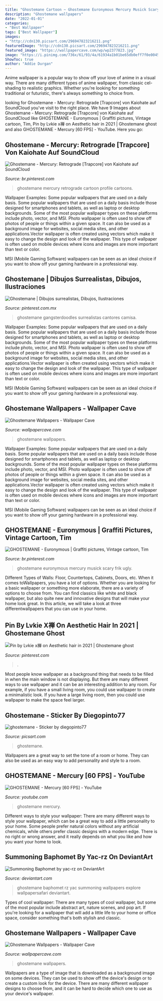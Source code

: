 ```yaml
---
title: "Ghostemane Cartoon ~ Ghostemane Euronymous Mercury Musick Scary Frik Ugly"
description: "Ghostemane wallpapers"
date: "2022-01-01"
categories:
- "Best Wallpaper"
tags: ["Best Wallpaper"]
images:
- "http://cdn130.picsart.com/296947823216211.png"
featuredImage: "http://cdn130.picsart.com/296947823216211.png"
featured_image: "https://wallpapercave.com/wp/wp2377823.jpg"
image: "https://i.pinimg.com/736x/61/93/4a/61934a1b01be65db0eff7f0e0045e742.jpg"
ShowToc: true
author: "Addie Durgan"
---
```



Anime wallpaper is a popular way to show off your love of anime in a visual way. There are many different types of anime wallpaper, from classic cel-shading to realistic graphics. Whether you're looking for something traditional or futuristic, there's always something to choice from.

	

		
looking for Ghostemane - Mercury: Retrograde [Trapcore] von Kaiohate auf SoundCloud you've visit to the right place. We have 9 Images about Ghostemane - Mercury: Retrograde [Trapcore] von Kaiohate auf SoundCloud like GHOSTEMANE - Euronymous | Graffiti pictures, Vintage cartoon, Tim, Pin by Lvkie x禅 on Aesthetic hair in 2021 | Ghostemane ghost and also GHOSTEMANE - Mercury [60 FPS] - YouTube. Here you go:
		
    
## Ghostemane - Mercury: Retrograde [Trapcore] Von Kaiohate Auf SoundCloud

<img loading=lazy src="https://i.pinimg.com/736x/61/93/4a/61934a1b01be65db0eff7f0e0045e742.jpg" onerror="this.onerror=null;this.src='https://tse3.mm.bing.net/th?id=OIP.SYTE5CD8B6-kek9Zyxy9XgHaHa&amp;pid=15.1';" alt="Ghostemane - Mercury: Retrograde [Trapcore] von Kaiohate auf SoundCloud">

_Source: br.pinterest.com_

>ghostemane mercury retrograde cartoon profile cartoons. 

	

Wallpaper Examples: Some popular wallpapers that are used on a daily basis.
Some popular wallpapers that are used on a daily basis include those designed for smartphones and tablets, as well as laptop or desktop backgrounds. Some of the most popular wallpaper types on these platforms include photo, vector, and MSI. 
Photo wallpaper is often used to show off photos of people or things within a given space. It can also be used as a background image for websites, social media sites, and other applications.Vector wallpaper is often created using vectors which make it easy to change the design and look of the wallpaper. This type of wallpaper is often used on mobile devices where icons and images are more important than text or color. 

MSI (Mobile Gaming Software) wallpapers can be seen as an ideal choice if you want to show off your gaming hardware in a professional way.

    
## Ghostemane | Dibujos Surrealistas, Dibujos, Ilustraciones

<img loading=lazy src="https://i.pinimg.com/originals/37/d5/90/37d5900d4d5dc3b258f2eae2837f77e8.jpg" onerror="this.onerror=null;this.src='https://tse1.mm.bing.net/th?id=OIP.2X_YSAOh_GV7rZWi3xnLiAHaHY&amp;pid=15.1';" alt="Ghostemane | Dibujos surrealistas, Dibujos, Ilustraciones">

_Source: pinterest.com.mx_

>ghostemane gangsterdoodles surrealistas cantores camisa. 

	

Wallpaper Examples: Some popular wallpapers that are used on a daily basis.
Some popular wallpapers that are used on a daily basis include those designed for smartphones and tablets, as well as laptop or desktop backgrounds. Some of the most popular wallpaper types on these platforms include photo, vector, and MSI. 
Photo wallpaper is often used to show off photos of people or things within a given space. It can also be used as a background image for websites, social media sites, and other applications.Vector wallpaper is often created using vectors which make it easy to change the design and look of the wallpaper. This type of wallpaper is often used on mobile devices where icons and images are more important than text or color. 

MSI (Mobile Gaming Software) wallpapers can be seen as an ideal choice if you want to show off your gaming hardware in a professional way.

    
## Ghostemane Wallpapers - Wallpaper Cave

<img loading=lazy src="https://wallpapercave.com/wp/wp2377823.jpg" onerror="this.onerror=null;this.src='https://tse3.mm.bing.net/th?id=OIP.yK8KUbBLYP45vhxsmyzoWQHaEK&amp;pid=15.1';" alt="Ghostemane Wallpapers - Wallpaper Cave">

_Source: wallpapercave.com_

>ghostemane wallpapers. 

	

Wallpaper Examples: Some popular wallpapers that are used on a daily basis.
Some popular wallpapers that are used on a daily basis include those designed for smartphones and tablets, as well as laptop or desktop backgrounds. Some of the most popular wallpaper types on these platforms include photo, vector, and MSI. 
Photo wallpaper is often used to show off photos of people or things within a given space. It can also be used as a background image for websites, social media sites, and other applications.Vector wallpaper is often created using vectors which make it easy to change the design and look of the wallpaper. This type of wallpaper is often used on mobile devices where icons and images are more important than text or color. 

MSI (Mobile Gaming Software) wallpapers can be seen as an ideal choice if you want to show off your gaming hardware in a professional way.

    
## GHOSTEMANE - Euronymous | Graffiti Pictures, Vintage Cartoon, Tim

<img loading=lazy src="https://i.pinimg.com/736x/13/15/5f/13155f3a25f414a7e180381ab94d2d73.jpg" onerror="this.onerror=null;this.src='https://tse2.mm.bing.net/th?id=OIP.klS87sv1SqiDVj8jC8GXQwHaEK&amp;pid=15.1';" alt="GHOSTEMANE - Euronymous | Graffiti pictures, Vintage cartoon, Tim">

_Source: br.pinterest.com_

>ghostemane euronymous mercury musick scary frik ugly. 

	

Different Types of Walls: Floor, Countertops, Cabinets, Doors, etc.
When it comes toWallpapers, you have a lot of options. Whether you are looking for a basic wallpaper or something more elaborate, there are a variety of options to choose from. You can find classics like white and black wallpaper, but also quite new and innovative designs that will make your home look great. In this article, we will take a look at three differentwallpapers that you can use in your home.

    
## Pin By Lvkie X禅 On Aesthetic Hair In 2021 | Ghostemane Ghost

<img loading=lazy src="https://i.pinimg.com/736x/10/d1/4a/10d14a985951059c6876cef52bf913c3.jpg" onerror="this.onerror=null;this.src='https://tse1.mm.bing.net/th?id=OIP.swXQ1Brd9Tx9TGvAIQC3fQHaHa&amp;pid=15.1';" alt="Pin by Lvkie x禅 on Aesthetic hair in 2021 | Ghostemane ghost">

_Source: pinterest.com_

>. 

	

Most people know wallpaper as a background thing that needs to be filled in when the main window is not displaying. But there are many different ways to use wallpaper and it can be an interesting addition to any room. For example, if you have a small living room, you could use wallpaper to create a minimalistic look. If you have a large living room, then you could use wallpaper to make the space feel larger.

    
## Ghostemane - Sticker By Diegopinto77

<img loading=lazy src="http://cdn130.picsart.com/296947823216211.png" onerror="this.onerror=null;this.src='https://tse4.mm.bing.net/th?id=OIP.eJgo_rfo5OjgcYcar-E98QHaFZ&amp;pid=15.1';" alt="ghostemane - Sticker by diegopinto77">

_Source: picsart.com_

>ghostemane. 

	

Wallpapers are a great way to set the tone of a room or home. They can also be used as an easy way to add personality and style to a room.

    
## GHOSTEMANE - Mercury [60 FPS] - YouTube

<img loading=lazy src="https://i.ytimg.com/vi/RG_HaMfL1ZU/maxresdefault.jpg" onerror="this.onerror=null;this.src='https://tse3.mm.bing.net/th?id=OIP.ioBMs7rURcIXs5x9VcNHzQHaEK&amp;pid=15.1';" alt="GHOSTEMANE - Mercury [60 FPS] - YouTube">

_Source: youtube.com_

>ghostemane mercury. 

	

Different ways to style your wallpaper:
There are many different ways to style your wallpaper, which can be a great way to add a little personality to your home. Some people prefer natural colors without any artificial chemicals, while others prefer classic designs with a modern edge. There is no right or wrong answer, and it really depends on what you like and how you want your home to look.

    
## Summoning Baphomet By Yac-rz On DeviantArt

<img loading=lazy src="https://img00.deviantart.net/3a72/i/2017/287/f/8/summoning_baphomet_by_yac_rz-dbqivv4.jpg" onerror="this.onerror=null;this.src='https://tse3.mm.bing.net/th?id=OIP.Etpby-yEfqv5UlRjjotsdgHaKe&amp;pid=15.1';" alt="Summoning Baphomet by yac-rz on DeviantArt">

_Source: deviantart.com_

>ghostemane baphomet rz yac summoning wallpapers explore wallpapersafari deviantart. 

	

Types of cool wallpaper:
There are many types of cool wallpaper, but some of the most popular include abstract art, nature scenes, and pop art. If you're looking for a wallpaper that will add a little life to your home or office space, consider something that's both stylish and classic.

    
## Ghostemane Wallpapers - Wallpaper Cave

<img loading=lazy src="https://wallpapercave.com/wp/wp2377840.jpg" onerror="this.onerror=null;this.src='https://tse3.mm.bing.net/th?id=OIP.nz31ovSZNQczvObKtRAm6QHaEK&amp;pid=15.1';" alt="Ghostemane Wallpapers - Wallpaper Cave">

_Source: wallpapercave.com_

>ghostemane wallpapers. 

	

Wallpapers are a type of image that is downloaded as a background image on some devices. They can be used to show off the device's design or to create a custom look for the device. There are many different wallpaper designs to choose from, and it can be hard to decide which one to use as your device's wallpaper.

